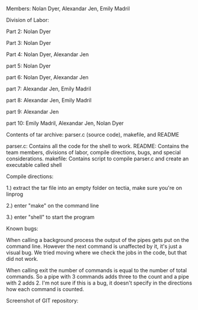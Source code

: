 Members: Nolan Dyer, Alexandar Jen, Emily Madril

Division of Labor: 

Part 2:  Nolan Dyer

Part 3:  Nolan Dyer

Part 4:  Nolan Dyer, Alexandar Jen

part 5:  Nolan Dyer

part 6:  Nolan Dyer, Alexandar Jen

part 7:  Alexandar Jen, Emily Madril

part 8:  Alexandar Jen, Emily Madril

part 9:  Alexandar Jen

part 10: Emily Madril, Alexandar Jen, Nolan Dyer

Contents of tar archive: parser.c (source code), makefile, and README

  parser.c: Contains all the code for the shell to work.
  README:   Contains the team members, divisions of labor, compile directions, bugs, and special considerations.
  makefile: Contains script to compile parser.c and create an executable called shell
  
Compile directions:

  1.) extract the tar file into an empty folder on tectia, make sure you're on linprog
  
  2.) enter "make" on the command line
  
  3.) enter "shell" to start the program
  

Known bugs:

  When calling a background process the output of the pipes gets put on the command line. However the next command is unaffected by it, it's just a visual bug. We tried moving 
  where we check the jobs in the code, but that did not work. 
  
  When calling exit the number of commands is equal to the number of total commands. So a pipe with 3 commands adds three to the count and a pipe with 2 adds 2. I'm not sure if
  this is a bug, it doesn't specify in the directions how each command is counted.
  
Screenshot of GIT repository:
